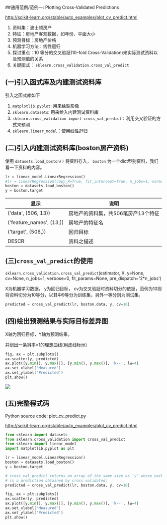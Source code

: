 ##通用范例/范例一: Plotting Cross-Validated Predictions

http://scikit-learn.org/stable/auto_examples/plot_cv_predict.html

1. 资料集：波士顿房产
2. 特征：房地产客观数据，如年份、平面大小
3. 预测目标：房地产价格
4. 机器学习方法：线性迴归
5. 探讨重点：10 等分的交叉验証(10-fold Cross-Validation)来实际测试资料以及预测值的关系
6. 关键函式： `sklearn.cross_validation.cross_val_predict`

## (一)引入函式库及内建测试资料库

引入之函式库如下

1. `matplotlib.pyplot`: 用来绘製影像
2. `sklearn.datasets`: 用来绘入内建测试资料库
3. `sklearn.cross_validation import cross_val_predict`：利用交叉验证的方式来预测
4. `sklearn.linear_model`：使用线性迴归



## (二)引入内建测试资料库(boston房产资料)
使用 `datasets.load_boston()` 将资料存入， `boston` 为一个dict型别资料，我们看一下资料的内容。

```python
lr = linear_model.LinearRegression()
#lr = LinearRegression(copy_X=True, fit_intercept=True, n_jobs=1, normalize=False)
boston = datasets.load_boston()
y = boston.target
```

| 显示 | 说明 |
| -- | -- |
| ('data', (506, 13))| 房地产的资料集，共506笔房产13个特征 |
| ('feature_names', (13,)) | 房地产的特征名 |
| ('target', (506,)) | 回归目标 |
| DESCR | 资料之描述 |



## (三)`cross_val_predict`的使用

`sklearn.cross_validation.cross_val_predict`(estimator, X, y=None, cv=None, n_jobs=1, verbose=0, fit_params=None, pre_dispatch='2*n_jobs')

X为机器学习数据，
y为回归目标，
cv为交叉验証时资料切分的依据，范例为10则将资料切分为10等分，以其中9等分为训练集，另外一等分则为测试集。
```python
predicted = cross_val_predict(lr, boston.data, y, cv=10)
```

## (四)绘出预测结果与实际目标差异图
X轴为回归目标，Y轴为预测结果。

并划出一条斜率=1的理想曲线(用虚线标示)
```python
fig, ax = plt.subplots()
ax.scatter(y, predicted)
ax.plot([y.min(), y.max()], [y.min(), y.max()], 'k--', lw=4)
ax.set_xlabel('Measured')
ax.set_ylabel('Predicted')
plt.show()
```
![](images/cv_predict_figure_1.png)


## (五)完整程式码
Python source code: plot_cv_predict.py

http://scikit-learn.org/stable/auto_examples/plot_cv_predict.html
```python
from sklearn import datasets
from sklearn.cross_validation import cross_val_predict
from sklearn import linear_model
import matplotlib.pyplot as plt

lr = linear_model.LinearRegression()
boston = datasets.load_boston()
y = boston.target

# cross_val_predict returns an array of the same size as `y` where each entry
# is a prediction obtained by cross validated:
predicted = cross_val_predict(lr, boston.data, y, cv=10)

fig, ax = plt.subplots()
ax.scatter(y, predicted)
ax.plot([y.min(), y.max()], [y.min(), y.max()], 'k--', lw=4)
ax.set_xlabel('Measured')
ax.set_ylabel('Predicted')
plt.show()
```
